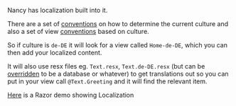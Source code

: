 Nancy has localization built into it.  

There are a set of [conventions][1] on how to determine the current culture and also a set of view [conventions][2] based on culture. 

So if culture is `de-DE` it will look for a view called `Home-de-DE`, which you can then add your localized content.  

It will also use resx files eg. `Text.resx`, `Text.de-DE.resx` (but can be [overridden][3] to be a database or whatever) to get translations out so you can put in your view call `@Text.Greeting` and it will find the relevant item.

[Here][4] is a Razor demo showing Localization

[1]: https://github.com/NancyFx/Nancy/blob/master/src/Nancy/Conventions/DefaultCultureConventions.cs
[2]: https://github.com/NancyFx/Nancy/blob/master/src/Nancy/Conventions/DefaultViewLocationConventions.cs
[3]: https://github.com/NancyFx/Nancy/blob/master/src/Nancy/Localization/ResourceBasedTextResource.cs
[4]: https://github.com/NancyFx/Nancy/tree/master/samples/Nancy.Demo.Razor.Localization
